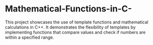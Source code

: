 # Mathematical-Functions-in-C-
This project showcases the use of template functions and mathematical calculations in C++. It demonstrates the flexibility of templates by implementing functions that compare values and check if numbers are within a specified range.
